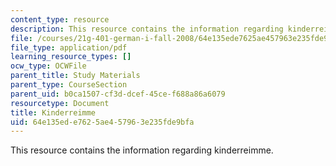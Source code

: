 ```yaml
---
content_type: resource
description: This resource contains the information regarding kinderreimme.
file: /courses/21g-401-german-i-fall-2008/64e135ede7625ae457963e235fde9bfa_MIT21G_401F08_kind.pdf
file_type: application/pdf
learning_resource_types: []
ocw_type: OCWFile
parent_title: Study Materials
parent_type: CourseSection
parent_uid: b0ca1507-cf3d-dcef-45ce-f688a86a6079
resourcetype: Document
title: Kinderreimme
uid: 64e135ed-e762-5ae4-5796-3e235fde9bfa
---
```

This resource contains the information regarding kinderreimme.

